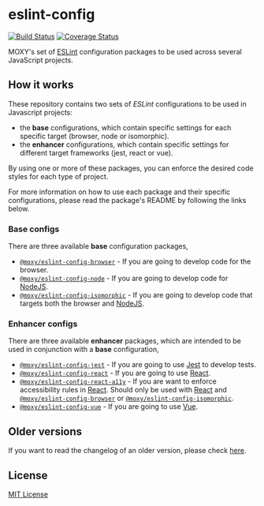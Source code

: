 # eslint-config

[![Build Status][travis-image]][travis-url] [![Coverage Status][codecov-image]][codecov-url]

[travis-url]:https://travis-ci.org/moxystudio/eslint-config
[travis-image]:https://img.shields.io/travis/moxystudio/eslint-config/master.svg
[codecov-url]:https://codecov.io/gh/moxystudio/eslint-config
[codecov-image]:https://img.shields.io/codecov/c/github/moxystudio/eslint-config/master.svg

MOXY's set of [ESLint](http://eslint.org/) configuration packages to be used across several JavaScript projects.

## How it works

These repository contains two sets of _ESLint_ configurations to be used in Javascript projects:

- the **base** configurations, which contain specific settings for each specific target (browser, node or isomorphic).
- the **enhancer** configurations, which contain specific settings for different target frameworks (jest, react or vue).

By using one or more of these packages, you can enforce the desired code styles for each type of project.

For more information on how to use each package and their specific configurations, please read the package's README by following the links below.

### Base configs

There are three available **base** configuration packages,

- [`@moxy/eslint-config-browser`](packages/eslint-config-browser/) - If you are going to develop code for the browser.
- [`@moxy/eslint-config-node`](packages/eslint-config-node/) - If you are going to develop code for [NodeJS](nodejs.org).
- [`@moxy/eslint-config-isomorphic`](packages/eslint-config-isomorphic/) - If you are going to develop code that targets both the browser and [NodeJS](nodejs.org).

### Enhancer configs

There are three available **enhancer** packages, which are intended to be used in conjunction with a **base** configuration,

- [`@moxy/eslint-config-jest`](packages/eslint-config-jest/) - If you are going to use [Jest](https://facebook.github.io/jest/) to develop tests.
- [`@moxy/eslint-config-react`](packages/eslint-config-react/) - If you are going to use [React](https://reactjs.org/).
- [`@moxy/eslint-config-react-a11y`](packages/eslint-config-react-a11y/) - If you are want to enforce accessibility rules in [React](https://reactjs.org/). Should only be used with [React](https://reactjs.org/) and [`@moxy/eslint-config-browser`](packages/eslint-config-browser/) or [`@moxy/eslint-config-isomorphic`](packages/eslint-config-isomorphic/).
- [`@moxy/eslint-config-vue`](packages/eslint-config-vue/) - If you are going to use [Vue](https://vuejs.org/).

## Older versions

If you want to read the changelog of an older version, please check [here](https://github.com/moxystudio/eslint-config/blob/v10.1.1/CHANGELOG.md).

## License

[MIT License](http://opensource.org/licenses/MIT)
